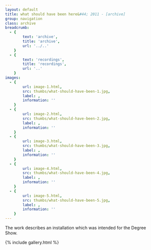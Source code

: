 ```yaml
---
layout: default
title: what should have been here&#44; 2011 - [archive]
group: navigation
class: archive
breadcrumb:
  - {
  		text: 'archive',
  		title: 'archive',
  		url: '../..'
	}
  - {
  		text: 'recordings',
  		title: 'recordings',
  		url: '..'
	}
images:
  - {
		url: image-1.html, 
		src: thumbs/what-should-have-been-1.jpg,
		label: ,
		information: ''
	}
  - {
		url: image-2.html, 
		src: thumbs/what-should-have-been-2.jpg,
		label: ,
		information: ''
	}
  - {
		url: image-3.html, 
		src: thumbs/what-should-have-been-3.jpg,
		label: ,
		information: ''
	}
  - {
		url: image-4.html, 
		src: thumbs/what-should-have-been-4.jpg,
		label: ,
		information: ''
	}
  - {
		url: image-5.html, 
		src: thumbs/what-should-have-been-5.jpg,
		label: ,
		information: ''
	}
---
```


The work describes an installation which was intended for the Degree Show.

{% include gallery.html %}
